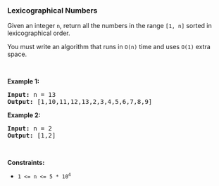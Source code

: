 
<h3>Lexicographical Numbers</h3>
<div><p>Given an integer <code>n</code>, return all the numbers in the range <code>[1, n]</code> sorted in lexicographical order.</p>
<p>You must write an algorithm that runs in <code>O(n)</code> time and uses <code>O(1)</code> extra space. </p>
<p> </p>
<p><strong>Example 1:</strong></p>
<pre><strong>Input:</strong> n = 13
<strong>Output:</strong> [1,10,11,12,13,2,3,4,5,6,7,8,9]
</pre><p><strong>Example 2:</strong></p>
<pre><strong>Input:</strong> n = 2
<strong>Output:</strong> [1,2]
</pre>
<p> </p>
<p><strong>Constraints:</strong></p>
<ul>
<li><code>1 &lt;= n &lt;= 5 * 10<sup>4</sup></code></li>
</ul>
</div>
